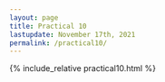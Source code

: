 ```yaml
---
layout: page
title: Practical 10
lastupdate: November 17th, 2021
permalink: /practical10/
---
```


{% include_relative practical10.html %}
